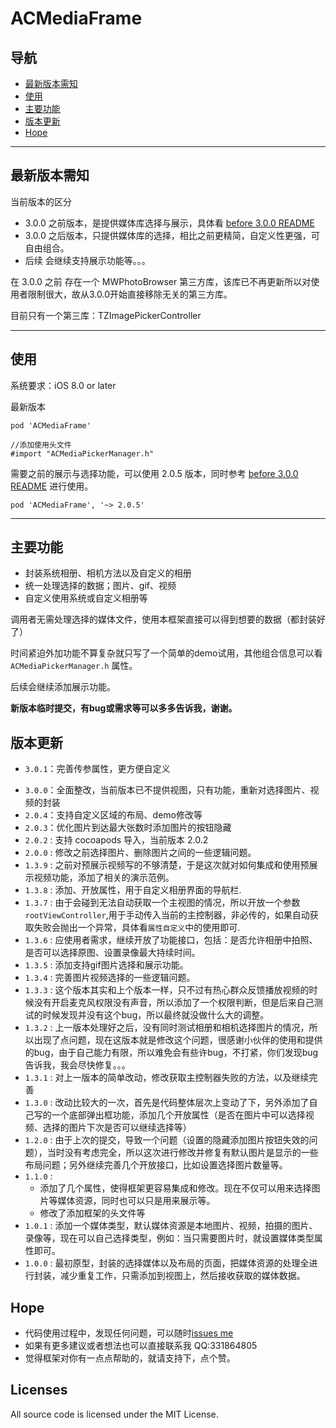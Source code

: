 # ACMediaFrame

## 导航
* [最新版本需知](#new)
* [使用](#used)
* [主要功能](#func)
* [版本更新](#version)
* [Hope](#hope)

---

## <a id="new"></a>最新版本需知

当前版本的区分

* 3.0.0 之前版本，是提供媒体库选择与展示，具体看  [before 3.0.0 README](https://github.com/honeycao/ACMediaFrame/blob/master/before%203.0.0%20README.md)
* 3.0.0 之后版本，只提供媒体库的选择，相比之前更精简，自定义性更强，可自由组合。
* 后续 会继续支持展示功能等。。。

在 3.0.0 之前 存在一个 MWPhotoBrowser 第三方库，该库已不再更新所以对使用者限制很大，故从3.0.0开始直接移除无关的第三方库。

目前只有一个第三库：TZImagePickerController

---

## <a id="used"></a>使用

系统要求：iOS 8.0  or later

最新版本
```
pod 'ACMediaFrame'

//添加使用头文件
#import "ACMediaPickerManager.h"
```

需要之前的展示与选择功能，可以使用 2.0.5 版本，同时参考  [before 3.0.0 README](https://github.com/honeycao/ACMediaFrame/blob/master/before%203.0.0%20README.md) 进行使用。
```
pod 'ACMediaFrame', '~> 2.0.5'
```

---

## <a id="func"></a> 主要功能

* 封装系统相册、相机方法以及自定义的相册
* 统一处理选择的数据；图片、gif、视频
* 自定义使用系统或自定义相册等

调用者无需处理选择的媒体文件，使用本框架直接可以得到想要的数据（都封装好了）

时间紧迫外加功能不算复杂就只写了一个简单的demo试用，其他组合信息可以看`ACMediaPickerManager.h` 属性。

后续会继续添加展示功能。

**新版本临时提交，有bug或需求等可以多多告诉我，谢谢。**

## <a id="version"></a>版本更新

* `3.0.1`：完善传参属性，更方便自定义

- `3.0.0`：全面整改，当前版本已不提供视图，只有功能，重新对选择图片、视频的封装
- `2.0.4`：支持自定义区域的布局、demo修改等
- `2.0.3`：优化图片到达最大张数时添加图片的按钮隐藏
- `2.0.2` : 支持 cocoapods 导入，当前版本 2.0.2
- `2.0.0` : 修改之前选择图片、删除图片之间的一些逻辑问题。
- `1.3.9` : 之前对预展示视频写的不够清楚，于是这次就对如何集成和使用预展示视频功能，添加了相关的演示范例。
- `1.3.8` : 添加、开放属性，用于自定义相册界面的导航栏.
- `1.3.7` : 由于会碰到无法自动获取一个主视图的情况，所以开放一个参数`rootViewController`,用于手动传入当前的主控制器，非必传的，如果自动获取失败会抛出一个异常，具体看`属性自定义`中的使用即可.
- `1.3.6` : 应使用者需求，继续开放了功能接口，包括：是否允许相册中拍照、是否可以选择原图、设置录像最大持续时间。
- `1.3.5` : 添加支持gif图片选择和展示功能。
- `1.3.4` : 完善图片视频选择的一些逻辑问题。
- `1.3.3` : 这个版本其实和上个版本一样，只不过有热心群众反馈播放视频的时候没有开启麦克风权限没有声音，所以添加了一个权限判断，但是后来自己测试的时候发现并没有这个bug，所以最终就没做什么大的调整。
- `1.3.2` : 上一版本处理好之后，没有同时测试相册和相机选择图片的情况，所以出现了点问题，现在这版本就是修改这个问题，很感谢小伙伴的使用和提供的bug，由于自己能力有限，所以难免会有些许bug，不打紧，你们发现bug告诉我，我会尽快修复。。。
- `1.3.1` : 对上一版本的简单改动，修改获取主控制器失败的方法，以及继续完善
- `1.3.0` : 改动比较大的一次，首先是代码整体层次上变动了下，另外添加了自己写的一个底部弹出框功能，添加几个开放属性（是否在图片中可以选择视频、选择的图片下次是否可以继续选择等）
- `1.2.0` : 由于上次的提交，导致一个问题（设置的隐藏添加图片按钮失效的问题），当时没有考虑完全，所以这次进行修改并修复有默认图片是显示的一些布局问题；另外继续完善几个开放接口，比如设置选择图片数量等。
- `1.1.0` :
  - 添加了几个属性，使得框架更容易集成和修改。现在不仅可以用来选择图片等媒体资源，同时也可以只是用来展示等。
  - 修改了添加框架的头文件等
- `1.0.1` : 添加一个媒体类型，默认媒体资源是本地图片、视频，拍摄的图片、录像等，现在可以自己选择类型，例如：当只需要图片时，就设置媒体类型属性即可。 
- `1.0.0` : 最初原型，封装的选择媒体以及布局的页面，把媒体资源的处理全进行封装，减少重复工作，只需添加到视图上，然后接收获取的媒体数据。

## <a id="hope"></a>Hope

- 代码使用过程中，发现任何问题，可以随时[issues me](https://github.com/honeycao/ACMediaFrame/issues/new)
- 如果有更多建议或者想法也可以直接联系我 QQ:331864805
- 觉得框架对你有一点点帮助的，就请支持下，点个赞。

## Licenses

All source code is licensed under the MIT License.
